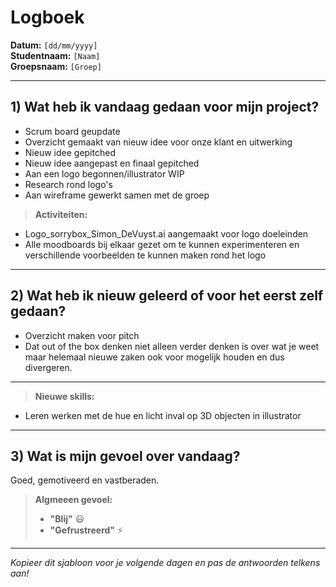 # Logboek

**Datum:** `[dd/mm/yyyy]`  
**Studentnaam:** `[Naam]`  
**Groepsnaam:** `[Groep]`

---

## 1) Wat heb ik vandaag gedaan voor mijn project?

- Scrum board geupdate
- Overzicht gemaakt van nieuw idee voor onze klant en uitwerking
- Nieuw idee gepitched
- Nieuw idee aangepast en finaal gepitched
- Aan een logo begonnen/illustrator WIP
- Research rond logo's
- Aan wireframe gewerkt samen met de groep


> **Activiteiten:**  
- Logo_sorrybox_Simon_DeVuyst.ai aangemaakt voor logo doeleinden
- Alle moodboards bij elkaar gezet om te kunnen experimenteren en verschillende voorbeelden te kunnen maken rond het logo
---
## 2) Wat heb ik nieuw geleerd of voor het eerst zelf gedaan?
- Overzicht maken voor pitch
- Dat out of the box denken niet alleen verder denken is over wat je weet maar helemaal nieuwe zaken ook voor mogelijk houden en dus divergeren.
---
> **Nieuwe skills:**  
- Leren werken met de hue en licht inval op 3D objecten in illustrator 
---

## 3) Wat is mijn gevoel over vandaag?

Goed, gemotiveerd en vastberaden.  

> **Algmeeen gevoel:**  
> - **"Blij"** :smiley:  
> - **"Gefrustreerd"** :zap:

---

*Kopieer dit sjabloon voor je volgende dagen en pas de antwoorden telkens aan!*